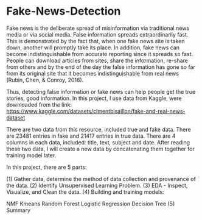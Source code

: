 # Fake-News-Detection

Fake news is the deliberate spread of misinformation via traditional news media or via social media. False information spreads extraordinarily fast. This is demonstrated by the fact that, when one fake news site is taken down, another will promptly take its place. In addition, fake news can become indistinguishable from accurate reporting since it spreads so fast. People can download articles from sites, share the information, re-share from others and by the end of the day the false information has gone so far from its original site that it becomes indistinguishable from real news (Rubin, Chen, & Conroy, 2016).

Thus, detecting false information or fake news can help people get the true stories, good information. In this project, I use data from Kaggle, were downloaded from the link: https://www.kaggle.com/datasets/clmentbisaillon/fake-and-real-news-dataset

There are two data from this resource, included true and fake data. There are 23481 entries in fake and 21417 entries in true data. There are 4 columns in each data, included: title, text, subject and date. After reading these two data, I will create a new data by concatenating them together for training model later.

In this project, there are 5 parts:

(1) Gather data, determine the method of data collection and provenance of the data.
(2) Identify Unsupervised Learning Problem.
(3) EDA - Inspect, Visualize, and Clean the data.
(4) Building and training models:

NMF
Kmeans
Random Forest
Logistic Regression
Decision Tree
(5) Summary
